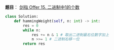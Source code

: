 **题目**：
<a href="https://leetcode-cn.com/problems/er-jin-zhi-zhong-1de-ge-shu-lcof/" target="_blank">剑指 Offer 15. 二进制中1的个数</a>


```python
class Solution:
    def hammingWeight(self, n: int) -> int:
        res = 0
        while n:
            res += n & 1 # 取出二进制最右位数字加上
            n >>= 1 # 二进制右移一位
        return res
```
